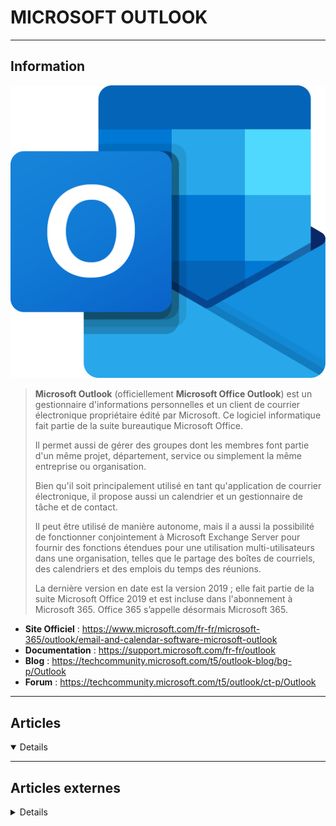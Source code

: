 # MICROSOFT OUTLOOK
----

## <i class="fa-solid fa-hashtag"></i> Information

![Logo](../../_media/apps/microsoft_outlook/microsoft_office_outlook_2018.svg ':size=250 :no-zoom')


> <i class="fa-solid fa-quote-left"></i> **Microsoft Outlook** (officiellement **Microsoft Office Outlook**) est un gestionnaire d'informations personnelles et un client de courrier électronique propriétaire édité par Microsoft. Ce logiciel informatique fait partie de la suite bureautique Microsoft Office.
>
> Il permet aussi de gérer des groupes dont les membres font partie d'un même projet, département, service ou simplement la même entreprise ou organisation.
>
> Bien qu'il soit principalement utilisé en tant qu'application de courrier électronique, il propose aussi un calendrier et un gestionnaire de tâche et de contact.
>
> Il peut être utilisé de manière autonome, mais il a aussi la possibilité de fonctionner conjointement à Microsoft Exchange Server pour fournir des fonctions étendues pour une utilisation multi-utilisateurs dans une organisation, telles que le partage des boîtes de courriels, des calendriers et des emplois du temps des réunions.
>
> La dernière version en date est la version 2019 ; elle fait partie de la suite Microsoft Office 2019 et est incluse dans l'abonnement à Microsoft 365. Office 365 s’appelle désormais Microsoft 365. <i class="fa-solid fa-quote-left fa-rotate-180"></i>


- <i class="fa-solid fa-globe"></i> **Site Officiel** : https://www.microsoft.com/fr-fr/microsoft-365/outlook/email-and-calendar-software-microsoft-outlook
- <i class="fa-solid fa-book"></i> **Documentation** : https://support.microsoft.com/fr-fr/outlook
- <i class="fab fa-blogger-b"></i> **Blog** : https://techcommunity.microsoft.com/t5/outlook-blog/bg-p/Outlook
- <i class="fas fa-comments"></i> **Forum** : https://techcommunity.microsoft.com/t5/outlook/ct-p/Outlook


---

## <i class="fa-regular fa-newspaper"></i> Articles

<details open>

</details>

---

## <i class="fa-solid fa-glasses"></i> Articles externes

<details>

- [10 Hidden Features of Microsoft Outlook That Are Rarely Used](https://www.makeuseof.com/tag/hidden-features-microsoft-outlook/)
- [10 Tricks to Keep Your Outlook Email and Microsoft Accounts Secure](https://www.makeuseof.com/tag/tricks-outlook-microsoft-account-secure/)
- [25 Outlook 2016 Command Line Switches You Have to Know](https://www.makeuseof.com/tag/25-outlook-2016-command-line-switches-know/)
- [3 Quick Ways to Recover Outlook PST Password Online](https://dzone.com/articles/03-quick-ways-to-recover-outlook-pst-password-onli)
- [7 Outlook.com Tricks Everyone Needs to Know](https://www.makeuseof.com/tag/hidden-outlook-com-tricks/)
- [Annuler l’envoi d’un email avec Outlook 2016](https://akril.net/2017/09/02/annuler-lenvoi-dun-email-avec-outlook-2016/)
- [Comment afficher l'adresse email des expéditeurs dans la boîte de réception](/atrier/apps/microsoft_outlook_001.md)
- [Comment envoyer un e-mail depuis un alias avec Outlook ?](https://www.it-connect.fr/comment-envoyer-un-e-mail-depuis-un-alias-avec-outlook/)
- [Fix Unknown Error 0x80040600 on Microsoft Outlook](https://www.thewindowsclub.com/unknown-error-0x80040600-outlook)
- [GPO Outlook : configurer le mode Exchange mis en cache](https://www.it-connect.fr/gpo-outlook-configurer-le-mode-exchange-mis-en-cache/)
- [How Planner Synchronizes its Tasks to Outlook’s Calendar](https://www.petri.com/planner-synchronizes-outlook-calendar)
- [How to Add and Change a Signature in Microsoft Outlook](https://www.makeuseof.com/tag/make-outlook-email-signature-stand/)
- [How to Automatically CC or BCC Yourself in Outlook and Gmail](https://www.makeuseof.com/tag/auto-cc-bcc-outlook-gmail/)
- [How to Back Up Your (Outlook) Email With Windows 10 File History](https://www.makeuseof.com/tag/backup-outlook-email-windows-10-file-history/)
- [How to change how much email to keep offline in Outlook](https://www.thewindowsclub.com/how-to-change-how-much-mail-to-keep-offline-in-outlook)
- [How to Combine PST Files Into One](https://dzone.com/articles/how-to-combine-pst-files-into-one)
- [How to Create a Signature in Outlook](https://www.makeuseof.com/how-to-create-a-signature-in-outlook/)
- [How to Delete Your Hotmail or Outlook Email Account](https://www.makeuseof.com/tag/how-to-delete-outlook-hotmail-account/)
- [How to Delete Your Outlook or Hotmail Account](https://www.makeuseof.com/tag/how-to-delete-outlook-hotmail-account/)
- [How to Dictate Email in Microsoft Outlook](https://www.makeuseof.com/tag/dictate-email-microsoft-outlook/)
- [How to Disable Annoying Outlook Calendar Reminders](https://www.makeuseof.com/tag/disable-annoying-outlook-calendar-reminders/)
- [How to Disable Outlook.com’s Link Preview Feature](https://www.makeuseof.com/tag/disable-outlook-link-preview-feature/)
- [How to encrypt Emails in Microsoft Outlook app and Outlook.com](https://www.thewindowsclub.com/encrypt-outlook-emails-windows-10)
- [How to Export Emails From Outlook](https://www.makeuseof.com/tag/export-emails-outlook/)
- [How to Fix Common Microsoft Outlook Issues: 7 Tips to Try](https://www.makeuseof.com/tag/fix-common-microsoft-outlook-issues/)
- [How to Fix Outlook Search When It Isn’t Working Properly](https://www.makeuseof.com/tag/outlook-search-not-working/)
- [How to Forward Your Outlook Email to Gmail](https://www.makeuseof.com/tag/outlook-forward-email-to-gmail/)
- [How to Manage Your Email Signature in Outlook](https://www.makeuseof.com/tag/make-outlook-email-signature-stand/)
- [How to Merge Microsoft Outlook PST Files: 5 Easy Methods](https://www.makeuseof.com/tag/merge-outlook-pst-files/)
- [How to Prevent Your Emails Being Forwarded in Outlook and Gmail](https://www.makeuseof.com/tag/prevent-emails-forwarded-outlook-gmail/)
- [How to Repair Corrupted PST and OST Files in Microsoft Outlook Using Recovery Toolbox](https://www.makeuseof.com/how-to-repair-corrupted-pst-and-ost-files-in-microsoft-outlook-using-recovery-toolbox/)
- [How to Repair MS Outlook PST File using Inbox Repair Tool](https://dzone.com/articles/how-to-repair-ms-outlook-pst-file-using-inbox-repa)
- [How to restore Contact information in Address Book in Outlook](https://www.thewindowsclub.com/restore-contact-information-in-address-book-in-outlook)
- [How to Save an Email as a PDF in Outlook](https://www.makeuseof.com/save-email-as-pdf-in-outlook/)
- [How to Schedule a Meeting in Microsoft Outlook](https://www.makeuseof.com/schedule-meeting-microsoft-outlook/)
- [How to Schedule an Email in Outlook](https://www.makeuseof.com/how-to-schedule-an-email-in-outlook/)
- [How to Set “Out of Office” Messages in Outlook](https://www.makeuseof.com/tag/out-of-office-messages-outlook/)
- [How to Set Up Gmail in Outlook](https://www.makeuseof.com/tag/gmail-outlook-settings/)
- [How to snooze an email in Outlook.com to get reminder](https://www.thewindowsclub.com/how-to-snooze-email-in-outlook-com)
- [How to Start Outlook in Safe Mode](https://www.makeuseof.com/outlook-safe-mode/)
- [How to Stop Outlook From Saving a Copy of Your Sent Emails](https://www.makeuseof.com/how-to-stop-outlook-from-saving-sent-emails/)
- [How to turn off Joyful Animations in Outlook Web App](https://www.thewindowsclub.com/turn-off-joyful-animations-in-outlook-web-app)
- [How to Use Outlook for Simple Task and Project Management](https://www.makeuseof.com/tag/use-outlook-simple-task-project-management/)
- [How to Use Outlook in Dark Mode](https://www.makeuseof.com/how-to-use-outlook-in-dark-mode/)
- [How to Use Outlook Without an Email Account](https://www.makeuseof.com/tag/use-outlook-without-email-account/)
- [How to View and Recover Your Microsoft Outlook Password](https://www.makeuseof.com/tag/view-password-microsoft-outlook/)
- [HOW TO: WAYS TO FIX OUTLOOK ERROR ‘CANNOT OPEN YOUR DEFAULT EMAIL FOLDERS’](http://techgenix.com/outlook-error-default-email-folders/)
- [Manage Outlook spam filters using PowerShell and GPOs](https://4sysops.com/archives/manage-outlook-spam-filters-using-powershell-and-gpos/)
- [Microsoft Updates Outlook with New Time Management Features](https://petri.com/microsoft-updates-outlook-with-new-time-management-features)
- [Outlook : assistant désabonner et anti spam](http://www.windows8facile.fr/outlook-antispam-unsubscribe/)
- [Outlook : assistant désabonner et anti spam](http://www.windows8facile.fr/outlook-antispam-unsubscribe/)
- [Outlook : Comment désactiver l’onglet prioritaire de votre messagerie Outlook](https://sys-advisor.com/2017/12/27/tuto-outlook-desactiver-longlet-prioritaire-de-votre-messagerie-outlook/)
- [Outlook : Comment planifier l’envoi d’un e-mail ?](https://www.it-connect.fr/outlook-comment-planifier-lenvoi-dun-e-mail/)
- [Outlook : comment réparer un fichier .pst ?](https://www.it-connect.fr/outlook-comment-reparer-un-fichier-pst/)
- [Outlook : la dernière mise à jour le fait complétement planter !](https://www.it-connect.fr/outlook-la-derniere-mise-a-jour-le-fait-completement-planter/)
- [Outlook 2016 : ajouter un compte Gmail / Google](https://www.windows8facile.fr/outlook-2016-ajouter-gmail-google/)
- [Outlook Email Crawling Using Graph APIs](https://dzone.com/articles/outlook-email-crawling-using-graph-apis)
- [Outlook Express : Récupérer les mails sur un PC HS](https://www.tech2tech.fr/outlook-express-recuperer-les-mails-sur-un-pc-hs/)
- [Récupération du Mot de Passe d’Outlook](https://www.zataz.com/recuperation-du-mot-de-passe-doutlook/)
- [The Useful Clean Up Mailbox Option Hidden in OWA](https://www.petri.com/owa-clean-up-mailbox-option)
- [Turn Outlook Into a Project Management Tool With OneNote Integration](https://www.makeuseof.com/tag/turn-outlook-project-management-tool-onenote-integration/)

</details>